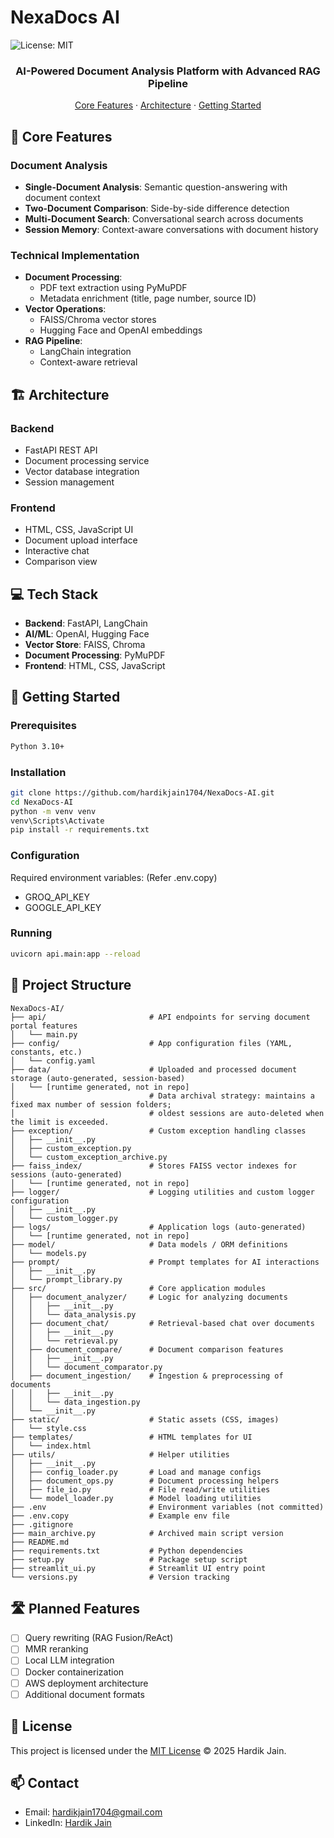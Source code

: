 # NexaDocs AI

![License: MIT](https://img.shields.io/badge/License-MIT-blue.svg)

<div align="center">
  <h3>AI-Powered Document Analysis Platform with Advanced RAG Pipeline</h3>
  <p>
    <a href="https://github.com/hardikjain1704/NexaDocs-AI?tab=readme-ov-file#-core-features">Core Features</a> ·
    <a href="https://github.com/hardikjain1704/NexaDocs-AI?tab=readme-ov-file#%EF%B8%8F-architecture">Architecture</a> ·
    <a href="https://github.com/hardikjain1704/NexaDocs-AI?tab=readme-ov-file#-getting-started">Getting Started</a>
  </p>
</div>

## 🎯 Core Features

### Document Analysis
- **Single-Document Analysis**: Semantic question-answering with document context
- **Two-Document Comparison**: Side-by-side difference detection
- **Multi-Document Search**: Conversational search across documents
- **Session Memory**: Context-aware conversations with document history

### Technical Implementation
- **Document Processing**: 
  - PDF text extraction using PyMuPDF
  - Metadata enrichment (title, page number, source ID)
- **Vector Operations**:
  - FAISS/Chroma vector stores
  - Hugging Face and OpenAI embeddings
- **RAG Pipeline**:
  - LangChain integration
  - Context-aware retrieval

## 🏗️ Architecture

### Backend
- FastAPI REST API
- Document processing service
- Vector database integration
- Session management

### Frontend
- HTML, CSS, JavaScript UI
- Document upload interface
- Interactive chat
- Comparison view

## 💻 Tech Stack
- **Backend**: FastAPI, LangChain
- **AI/ML**: OpenAI, Hugging Face
- **Vector Store**: FAISS, Chroma
- **Document Processing**: PyMuPDF
- **Frontend**: HTML, CSS, JavaScript

## 🚀 Getting Started

### Prerequisites
```bash
Python 3.10+
```

### Installation
```bash
git clone https://github.com/hardikjain1704/NexaDocs-AI.git
cd NexaDocs-AI
python -m venv venv  
venv\Scripts\Activate
pip install -r requirements.txt
```

### Configuration
Required environment variables: (Refer .env.copy)
- GROQ_API_KEY
- GOOGLE_API_KEY

### Running
```bash
uvicorn api.main:app --reload
```

## 📁 Project Structure
```
NexaDocs-AI/
├── api/                       # API endpoints for serving document portal features
│   └── main.py
├── config/                    # App configuration files (YAML, constants, etc.)
│   └── config.yaml
├── data/                      # Uploaded and processed document storage (auto-generated, session-based)
│   └── [runtime generated, not in repo]
│                              # Data archival strategy: maintains a fixed max number of session folders;
│                              # oldest sessions are auto-deleted when the limit is exceeded.
├── exception/                 # Custom exception handling classes
│   ├── __init__.py
│   ├── custom_exception.py
│   └── custom_exception_archive.py
├── faiss_index/               # Stores FAISS vector indexes for sessions (auto-generated)
│   └── [runtime generated, not in repo]
├── logger/                    # Logging utilities and custom logger configuration
│   ├── __init__.py
│   └── custom_logger.py
├── logs/                      # Application logs (auto-generated)
│   └── [runtime generated, not in repo]
├── model/                     # Data models / ORM definitions
│   └── models.py
├── prompt/                    # Prompt templates for AI interactions
│   ├── __init__.py
│   └── prompt_library.py
├── src/                       # Core application modules
│   ├── document_analyzer/     # Logic for analyzing documents
│   │   ├── __init__.py
│   │   └── data_analysis.py
│   ├── document_chat/         # Retrieval-based chat over documents
│   │   ├── __init__.py
│   │   └── retrieval.py
│   ├── document_compare/      # Document comparison features
│   │   ├── __init__.py
│   │   └── document_comparator.py
│   ├── document_ingestion/    # Ingestion & preprocessing of documents
│   │   ├── __init__.py
│   │   └── data_ingestion.py
│   └── __init__.py
├── static/                    # Static assets (CSS, images)
│   └── style.css
├── templates/                 # HTML templates for UI
│   └── index.html
├── utils/                     # Helper utilities
│   ├── __init__.py
│   ├── config_loader.py       # Load and manage configs
│   ├── document_ops.py        # Document processing helpers
│   ├── file_io.py             # File read/write utilities
│   └── model_loader.py        # Model loading utilities
├── .env                       # Environment variables (not committed)
├── .env.copy                  # Example env file
├── .gitignore
├── main_archive.py            # Archived main script version
├── README.md
├── requirements.txt           # Python dependencies
├── setup.py                   # Package setup script
├── streamlit_ui.py            # Streamlit UI entry point
└── versions.py                # Version tracking
```

## 🛣️ Planned Features

- [ ] Query rewriting (RAG Fusion/ReAct)
- [ ] MMR reranking
- [ ] Local LLM integration
- [ ] Docker containerization
- [ ] AWS deployment architecture
- [ ] Additional document formats

## 📄 License
This project is licensed under the [MIT License](./LICENSE) © 2025 Hardik Jain.


## 📫 Contact
- Email: hardikjain1704@gmail.com
- LinkedIn: [Hardik Jain](https://www.linkedin.com/in/hardik-jain-8878a4290)


